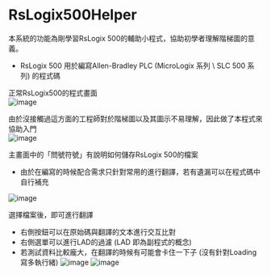 # RsLogix500Helper  
本系統的功能為剛學習RsLogix 500的輔助小程式，協助初學者理解階梯圖的意義。  
*  RsLogix 500 用於編寫Allen-Bradley PLC (MicroLogix 系列 \ SLC 500 系列) 的程式碼

正常RsLogix500的程式畫面  
![image](https://github.com/cs8694530/RsLogix500Helper/assets/19258631/529cf873-c0b9-4f1e-9a16-4ed9ea192d66)

由於沒接觸過這方面的工程師對於階梯圖以及其圖示不易理解，因此做了本程式來協助入門  
![image](https://github.com/cs8694530/RsLogix500Helper/assets/19258631/1ddf87a6-6dab-4d3c-8cdc-e1771e59e866)

主畫面中的「問號符號」有說明如何儲存RsLogix 500的檔案  
*  由於在編寫的時候配合需求只針對常用的進行翻譯，若有遺漏可以在程式碼中自行補充

![image](https://github.com/cs8694530/RsLogix500Helper/assets/19258631/a0d0d0a7-9c43-4759-aed5-23c0ca3badf1)

選擇檔案後，即可進行翻譯  
*  右側按鈕可以在原始碼與翻譯的文本進行交互比對
*  右側選單可以進行LAD的過濾 (LAD 即為副程式的概念)
*  若測試資料比較龐大，在翻譯的時候有可能會卡住一下子 (沒有針對Loading寫多執行緒)
![image](https://github.com/cs8694530/RsLogix500Helper/assets/19258631/506e441f-d4f9-47ed-a822-590d40cb39f3)
![image](https://github.com/cs8694530/RsLogix500Helper/assets/19258631/36cee5e7-ddb7-490a-9fd7-fc089e26ded7)

